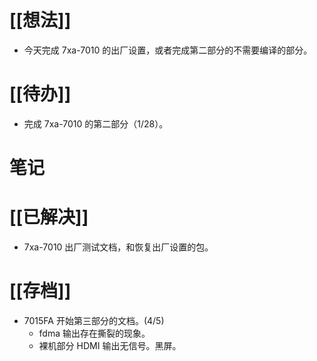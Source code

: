 # [[想法]]
- 今天完成 7xa-7010 的出厂设置，或者完成第二部分的不需要编译的部分。
# [[待办]]
- 完成 7xa-7010 的第二部分（1/28）。
# 笔记

# [[已解决]]
- 7xa-7010 出厂测试文档，和恢复出厂设置的包。
# [[存档]]
- 7015FA 开始第三部分的文档。(4/5)
	- fdma 输出存在撕裂的现象。
	- 裸机部分 HDMI 输出无信号。黑屏。
